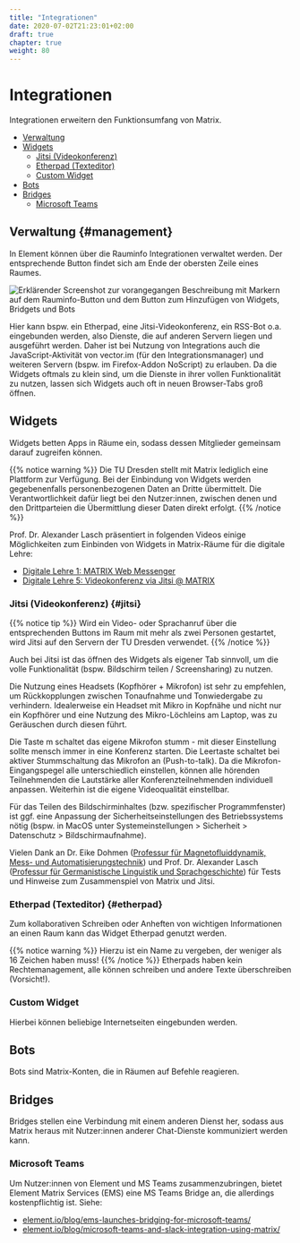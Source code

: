 ```yaml
---
title: "Integrationen"
date: 2020-07-02T21:23:01+02:00
draft: true
chapter: true
weight: 80
---
```


# Integrationen

Integrationen erweitern den Funktionsumfang von Matrix.

* [Verwaltung](#management)
* [Widgets](#widgets)
  * [Jitsi (Videokonferenz)](#jitsi)
  * [Etherpad (Texteditor)](#etherpad)
  * [Custom Widget](#custom-widget)
* [Bots](#bots)
* [Bridges](#bridges)
  * [Microsoft Teams](#microsoft-teams)

## Verwaltung {#management}

In Element können über die Rauminfo Integrationen verwaltet werden. Der entsprechende Button findet sich am Ende der obersten Zeile eines Raumes.

![Erklärender Screenshot zur vorangegangen Beschreibung mit Markern auf dem Rauminfo-Button und dem Button zum Hinzufügen von Widgets, Bridgets und Bots](/images/01_Widgets_de.png)

Hier kann bspw. ein Etherpad, eine Jitsi-Videokonferenz, ein RSS-Bot o.a. eingebunden werden, also Dienste, die auf anderen Servern liegen und ausgeführt werden. Daher ist bei Nutzung von Integrations auch die JavaScript-Aktivität von vector.im (für den Integrationsmanager) und weiteren Servern (bspw. im Firefox-Addon NoScript) zu erlauben. Da die Widgets oftmals zu klein sind, um die Dienste in ihrer vollen Funktionalität zu nutzen, lassen sich Widgets auch oft in neuen Browser-Tabs groß öffnen.

## Widgets

Widgets betten Apps in Räume ein, sodass dessen Mitglieder gemeinsam darauf zugreifen können.

{{% notice warning %}}
Die TU Dresden stellt mit Matrix lediglich eine Plattform zur Verfügung. Bei der Einbindung von Widgets werden gegebenenfalls personenbezogenen Daten an Dritte übermittelt. Die Verantwortlichkeit dafür liegt bei den Nutzer:innen, zwischen denen und den Drittparteien die Übermittlung dieser Daten direkt erfolgt.
{{% /notice %}}

Prof. Dr. Alexander Lasch präsentiert in folgenden Videos einige Möglichkeiten zum Einbinden von Widgets in Matrix-Räume für die digitale Lehre:

* [Digitale Lehre 1: MATRIX Web Messenger](https://youtube.de/watch?v=AtkA-sE-9uU)
* [Digitale Lehre 5: Videokonferenz via Jitsi @ MATRIX](https://youtube.de/watch?v=D2Pq-NCaVGE)

### Jitsi (Videokonferenz) {#jitsi}

{{% notice tip %}}
Wird ein Video- oder Sprachanruf über die entsprechenden Buttons im Raum mit mehr als zwei Personen gestartet, wird Jitsi auf den Servern der TU Dresden verwendet.
{{% /notice %}}


<!-- Ein 1:1 Telefonat oder Video innerhalb von Matrix nutzt die direkte WebRTC-Verbindung zwischen beiden Beteiligten. Ab der 3. Person wird [Jitsi](https://de.wikipedia.org/wiki/Jitsi) hinzugezogen, ein freies Videokonferenz-Tool (Apache-Lizenz), welches im Zuge der Corona-Krise und der verminderten Verfügbarkeit vom DFNconf auch lokal an der TU Dresden installiert wurde: https://jitsi.tu-dresden.de

Wenn das Videotelefonat über das Kameraicon rechts unten begonnen wird, wird automatisch das von der TU Dresden betriebene Jitsi verwendet. Damit Jitsi für die Videokonferenz verwendet wird, müssen mindestens drei Personen an der Konferenz teilnehmen. Wenn nur zwei Personen an der Konferenz teilnehmen, wird eine Direktverbindung aufgebaut.

{{% notice warning %}}
Wenn die Jitsi-Integration über den Integrationmanager hinzugefügt wird, wird nicht die Jitsiinstanz der TU Dresden verwendet
{{% /notice %}} -->

Auch bei Jitsi ist das öffnen des Widgets als eigener Tab sinnvoll, um die volle Funktionalität (bspw. Bildschirm teilen / Screensharing) zu nutzen.

Die Nutzung eines Headsets (Kopfhörer + Mikrofon) ist sehr zu empfehlen, um Rückkopplungen zwischen Tonaufnahme und Tonwiedergabe zu verhindern. Idealerweise ein Headset mit Mikro in Kopfnähe und nicht nur ein Kopfhörer und eine Nutzung des Mikro-Löchleins am Laptop, was zu Geräuschen durch diesen führt.

Die Taste m schaltet das eigene Mikrofon stumm - mit dieser Einstellung sollte mensch immer in eine Konferenz starten. Die Leertaste schaltet bei aktiver Stummschaltung das Mikrofon an (Push-to-talk). Da die Mikrofon-Eingangspegel alle unterschiedlich einstellen, können alle hörenden Teilnehmenden die Lautstärke aller Konferenzteilnehmenden individuell anpassen. Weiterhin ist die eigene Videoqualität einstellbar.

Für das Teilen des Bildschirminhaltes (bzw. spezifischer Programmfenster) ist ggf. eine Anpassung der Sicherheitseinstellungen des Betriebssystems nötig (bspw. in MacOS unter Systemeinstellungen > Sicherheit > Datenschutz > Bildschirmaufnahme).

Vielen Dank an Dr. Eike Dohmen ([Professur für Magnetofluiddynamik, Mess- und Automatisierungstechnik](https://tu-dresden.de/ing/maschinenwesen/imd/mfd)) und Prof. Dr. Alexander Lasch ([Professur für Germanistische Linguistik und Sprachgeschichte](http://tu-dresden.de/gsw/slk/germanistik/gls/)) für Tests und Hinweise zum Zusammenspiel von Matrix und Jitsi.

### Etherpad (Texteditor) {#etherpad}

Zum kollaborativen Schreiben oder Anheften von wichtigen Informationen an einen Raum kann das Widget Etherpad genutzt werden.

{{% notice warning %}}
Hierzu ist ein Name zu vergeben, der weniger als 16 Zeichen haben muss!
{{% /notice %}}
Etherpads haben kein Rechtemanagement, alle können schreiben und andere Texte überschreiben (Vorsicht!). <!-- Falls ein Rechtemanagement benötigt wird besser [Nextcloud Text](https://github.com/nextcloud/text) (Forderung an TUD cloudstore richten) nutzen. -->

### Custom Widget

Hierbei können beliebige Internetseiten eingebunden werden.

## Bots

Bots sind Matrix-Konten, die in Räumen auf Befehle reagieren.

## Bridges

Bridges stellen eine Verbindung mit einem anderen Dienst her, sodass aus Matrix heraus mit Nutzer:innen anderer Chat-Dienste kommuniziert werden kann.

<!-- [Bridges](https://matrix.org/docs/guides/types-of-bridging) -->

### Microsoft Teams

Um Nutzer:innen von Element und MS Teams zusammenzubringen, bietet Element Matrix Services (EMS) eine MS Teams Bridge an, die allerdings kostenpflichtig ist. Siehe:
* [element.io/blog/ems-launches-bridging-for-microsoft-teams/](https://element.io/blog/ems-launches-bridging-for-microsoft-teams/)
* [element.io/blog/microsoft-teams-and-slack-integration-using-matrix/](https://element.io/blog/ems-launches-bridging-for-microsoft-teams/)

